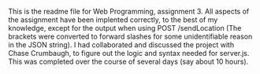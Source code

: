 This is the readme file for Web Programming, assignment 3. 
All aspects of the assignment have been implented correctly, to the best of my
knowledge, except for the output when using POST /sendLocation (The brackets were
converted to forward slashes for some unidentifiable reason in the JSON string).
I had collaborated and discussed the project with Chase Crumbaugh, to figure out
the logic and syntax needed for server.js. This was completed over the course of 
several days (say about 10 hours).